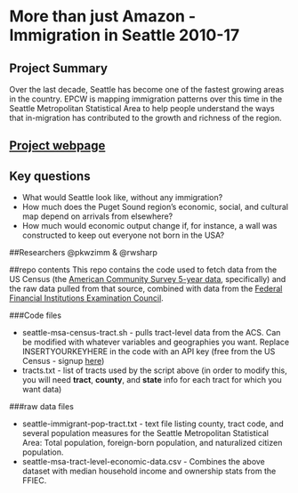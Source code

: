 # More than just Amazon - Immigration in Seattle 2010-17

## Project Summary
Over the last decade, Seattle has become one of the fastest growing areas in the country.  EPCW is mapping immigration patterns over this time in the Seattle Metropolitan Statistical Area to help people understand the ways that in-migration has contributed to the growth and richness of the region.

## [Project webpage](https://equitableworld.org/research/immigration-seattle/)

## Key questions
- What would Seattle look like, without any immigration?
- How much does the Puget Sound region’s economic, social, and cultural map depend on arrivals from elsewhere?
- How much would economic output change if, for instance, a wall was constructed to keep out everyone not born in the USA?

##Researchers
@pkwzimm & @rwsharp

##repo contents
This repo contains the  code used to fetch data from the US Census (the [American Community Survey 5-year data](https://www.census.gov/data/developers/data-sets/acs-5year.html), specifically) and the raw data pulled from that source, combined with data from the [Federal Financial Institutions Examination Council](https://www.ffiec.gov/).

###Code files
- seattle-msa-census-tract.sh - pulls tract-level data from the ACS.  Can be modified with whatever variables and geographies you want.  Replace INSERTYOURKEYHERE in the code with an API key (free from the US Census - signup [here](https://api.census.gov/data/key_signup.html))
- tracts.txt - list of tracts used by the script above (in order to modify this, you will need **tract**, **county**, and **state** info for each tract for which you want data)

###raw data files
- seattle-immigrant-pop-tract.txt - text file listing county, tract code, and several population measures for the Seattle Metropolitan Statistical Area: Total population, foreign-born population, and naturalized citizen population.
- seattle-msa-tract-level-economic-data.csv - Combines the above dataset with median household income and ownership stats from the FFIEC.

